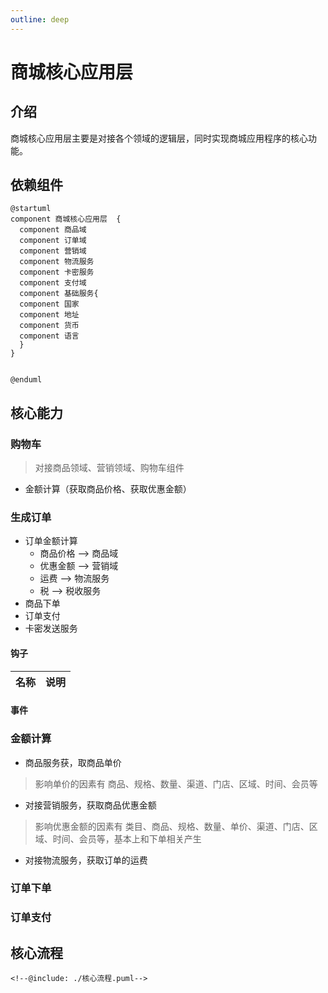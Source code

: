 ```yaml
---
outline: deep
---
```

# 商城核心应用层

## 介绍
商城核心应用层主要是对接各个领域的逻辑层，同时实现商城应用程序的核心功能。

## 依赖组件

```plantuml
@startuml
component 商城核心应用层  {
  component 商品域
  component 订单域
  component 营销域
  component 物流服务
  component 卡密服务
  component 支付域
  component 基础服务{
  component 国家
  component 地址
  component 货币
  component 语言
  }
}


@enduml
```

## 核心能力

### 购物车
> 对接商品领域、营销领域、购物车组件
  - 金额计算（获取商品价格、获取优惠金额）


### 生成订单
   - 订单金额计算
     - 商品价格 --> 商品域
     - 优惠金额 --> 营销域
     - 运费  --> 物流服务
     - 税  --> 税收服务
   - 商品下单
   - 订单支付
   - 卡密发送服务

#### 钩子
| 名称 | 说明 |
|----|----|

#### 事件


### 金额计算
  - 商品服务获，取商品单价
  > 影响单价的因素有 商品、规格、数量、渠道、门店、区域、时间、会员等
  - 对接营销服务，获取商品优惠金额
  > 影响优惠金额的因素有 类目、商品、规格、数量、单价、渠道、门店、区域、时间、会员等，基本上和下单相关产生
  - 对接物流服务，获取订单的运费
### 订单下单

### 订单支付


## 核心流程

```plantuml
<!--@include: ./核心流程.puml-->

```



